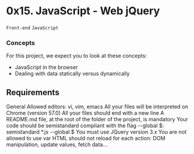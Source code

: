 # 0x15. JavaScript - Web jQuery
`Front-end`
`JavaScript`

### Concepts
For this project, we expect you to look at these concepts:

- JavaScript in the browser
- Dealing with data statically versus dynamically

## Requirements
General
Allowed editors: vi, vim, emacs
All your files will be interpreted on Chrome (version 57.0)
All your files should end with a new line
A README.md file, at the root of the folder of the project, is mandatory
Your code should be semistandard compliant with the flag --global $: semistandard *.js --global $
You must use JQuery version 3.x
You are not allowed to use var
HTML should not reload for each action: DOM manipulation, update values, fetch data…
